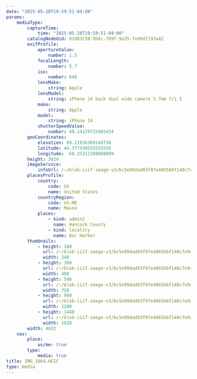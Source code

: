 ```yaml
---
date: "2025-05-20T19:59:51-04:00"
params:
    mediaType:
        captureTime:
            time: "2025-05-20T19:59:51-04:00"
        catalogNodeUid: 01983c58-9b6c-709f-9a35-fe49df193a42
        exifProfile:
            apertureValue:
                number: 1.5
            focalLength:
                number: 5.7
            iso:
                number: 640
            lensMake:
                string: Apple
            lensModel:
                string: iPhone 14 back dual wide camera 5.7mm f/1.5
            make:
                string: Apple
            model:
                string: iPhone 14
            shutterSpeedValue:
                number: 40.14129725465454
        geoCoordinates:
            elevation: 89.21936389148738
            latitude: 44.377430555555556
            longitude: -68.25311388888889
        height: 3024
        imageService:
            infoUrl: /~/blob-iiif-image-v3/bc5e99dad83f07e486566f140c7e9a2de6a43532dbbb417f42a9c631a35185c3/info.json
        placesProfile:
            country:
                code: US
                name: United States
            countryRegion:
                code: US-ME
                name: Maine
            places:
                - kind: admin2
                  name: Hancock County
                - kind: locality
                  name: Bar Harbor
        thumbnails:
            - height: 180
              url: /~/blob-iiif-image-v3/bc5e99dad83f07e486566f140c7e9a2de6a43532dbbb417f42a9c631a35185c3/full/240%2C180/0/default.jpg
              width: 240
            - height: 360
              url: /~/blob-iiif-image-v3/bc5e99dad83f07e486566f140c7e9a2de6a43532dbbb417f42a9c631a35185c3/full/480%2C360/0/default.jpg
              width: 480
            - height: 540
              url: /~/blob-iiif-image-v3/bc5e99dad83f07e486566f140c7e9a2de6a43532dbbb417f42a9c631a35185c3/full/720%2C540/0/default.jpg
              width: 720
            - height: 960
              url: /~/blob-iiif-image-v3/bc5e99dad83f07e486566f140c7e9a2de6a43532dbbb417f42a9c631a35185c3/full/1280%2C960/0/default.jpg
              width: 1280
            - height: 1440
              url: /~/blob-iiif-image-v3/bc5e99dad83f07e486566f140c7e9a2de6a43532dbbb417f42a9c631a35185c3/full/1920%2C1440/0/default.jpg
              width: 1920
        width: 4032
    nav:
        place:
            us/me: true
        type:
            media: true
title: IMG_1664.HEIC
type: media
---
```

